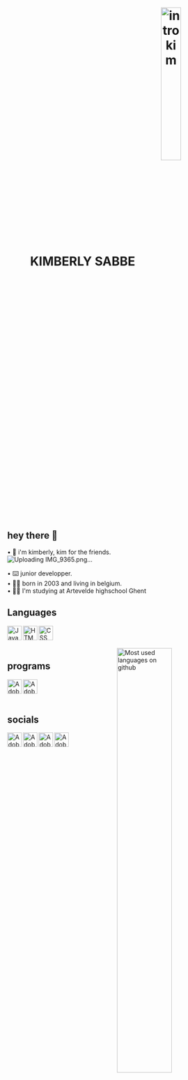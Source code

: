 
  <div align="center"> 
  
  # KIMBERLY SABBE <img align="center" alt="intro kim" width="30%" src="https://user-images.githubusercontent.com/92147193/169690003-71046fb8-5504-41dc-a9b9-43b238fa76c0.png"></div>

## hey there 👋

• 🌱 i'm kimberly, kim for the friends. <br>![Uploading IMG_9365.png…]()

• ⌨️ junior developper. <br>
• 😶‍🌫️ born in 2003 and living in belgium. <br>
• 👨‍🎓 I'm studying at Artevelde highschool Ghent <br>


## Languages
<a target="_blank" href="https://www.ecma-international.org/publications-and-standards/standards/"><img align="left" alt="JavaScript" height="33px" src="https://f.lyttle.it/DuaNti2sbq.png"></a>
<a target="_blank" href="https://html.spec.whatwg.org/"><img align="left" alt="HTML" height="33px" src="https://f.lyttle.it/wZs7ssJ5e2.png"></a>
<a target="_blank" href="https://www.w3.org/TR/CSS/#css"><img align="left" alt="CSS" height="33px" src="https://f.lyttle.it/HqcyCljrcu.png"></a>
<br>
<br>
<br>
<img align="right" width="50%" src="https://github-readme-stats.vercel.app/api/top-langs/?username=pgm-kim&layout=compact&bg_color=1d1f21&text_color=c9cacc" alt="Most used languages on github">

## programs
<a target="_blank" href="https://www.adobe.com/products/xd.html"><img align="left" alt="Adobe XD" height="33px" src="https://f.lyttle.it/VoggFqzCjH.png"></a>
<a target="_blank" href="https://www.adobe.com/products/photoshop.html"><img align="left" alt="Adobe Photoshop" height="33px" src="https://f.lyttle.it/P4gsADeGqZ.png"></a>
<br>
<br>
<br>
## socials
<a target="_blank" href="https://www.linkedin.com/in/kimberly-sabbe-538760220/"><img align="left" alt="Adobe XD" height="33px" src="https://img.shields.io/badge/LinkedIn-0077B5?style=for-the-badge&logo=linkedin&logoColor=white"></a>
<a target="_blank" href="kimkim#2412"><img align="left" alt="Adobe XD" height="33px" src="https://img.shields.io/badge/Discord-7289DA?style=for-the-badge&logo=discord&logoColor=white"></a>
<a target="_blank" href="https://twitter.com/kim_sabbe"><img align="left" alt="Adobe XD" height="33px" src="https://img.shields.io/badge/Twitter-1DA1F2?style=for-the-badge&logo=twitter&logoColor=white"></a>
<a target="_blank" href="https://open.spotify.com/user/sd0bal7sznx0gz5ke3wvvnvdg?si=ab7f51ac38c04bc9"><img align="left" alt="Adobe XD" height="33px" src="https://img.shields.io/badge/Spotify-1ED760?&style=for-the-badge&logo=spotify&logoColor=white"></a>

